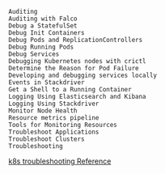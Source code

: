 ```Application Introspection and Debugging
Auditing
Auditing with Falco
Debug a StatefulSet
Debug Init Containers
Debug Pods and ReplicationControllers
Debug Running Pods
Debug Services
Debugging Kubernetes nodes with crictl
Determine the Reason for Pod Failure
Developing and debugging services locally
Events in Stackdriver
Get a Shell to a Running Container
Logging Using Elasticsearch and Kibana
Logging Using Stackdriver
Monitor Node Health
Resource metrics pipeline
Tools for Monitoring Resources
Troubleshoot Applications
Troubleshoot Clusters
Troubleshooting
```
[k8s troubleshooting Reference](https://kubernetes.io/docs/tasks/debug-application-cluster/debug-running-pod/)
